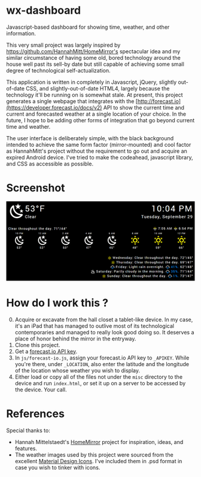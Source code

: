 # wx-dashboard
Javascript-based dashboard for showing time, weather, and other information.

This very small project was largely inspired by https://github.com/HannahMitt/HomeMirror's spectacular idea and my similar circumstance of having some old, bored technology around the house well past its sell-by date but still capable of achieving some small degree of technological self-actualization.

This application is written in completely in Javascript, jQuery, slightly out-of-date CSS, and slightly-out-of-date HTML4, largely because the technology it'll be running on is somewhat stale.  At present, this project generates a single webpage that integrates with the [http://forecast.io](https://developer.forecast.io/docs/v2) API to show the current time and current and forecasted weather at a single location of your choice.  In the future, I hope to be adding other forms of integration that go beyond current time and weather.

The user interface is deliberately simple, with the black background intended to achieve the same form factor (mirror-mounted) and cool factor as HannahMitt's project without the requirement to go out and acquire an expired Android device.  I've tried to make the codeahead, javascript library, and CSS as accessible as possible.

# Screenshot

![wx-dashboard screenshot](https://github.com/eleuthero/wx-dashboard/blob/master/misc/wx-dashboard.png?raw=true "wx-dashbaord screenshot")

# How do I work this ?

0. Acquire or excavate from the hall closet a tablet-like device.  In my case, it's an iPad that has managed to outlive most of its technological contemporaries and managed to really look good doing so.  It deserves a place of honor behind the mirror in the entryway.
1. Clone this project.
2. Get a [forecast.io API key](https://developer.forecast.io).
3. In `js/forecast-io.js`, assign your forecast.io API key to `_APIKEY`.  While you're there, under `_LOCATION`, also enter the latitude and the longitude of the location whose weather you wish to display.
4. Either load or copy all of the files not under the `misc` directory to the device and run `index.html`, or set it up on a server to be accessed by the device.  Your call.

# References

Special thanks to:

- Hannah Mittelstaedt's [HomeMirror](http://github.com/HannahMitt/HomeMirror) project for inspiration, ideas, and features.
- The weather images used by this project were sourced from the excellent [Material Design Icons](https://materialdesignicons.com).  I've included them in .psd format in case you wish to tinker with icons.  
